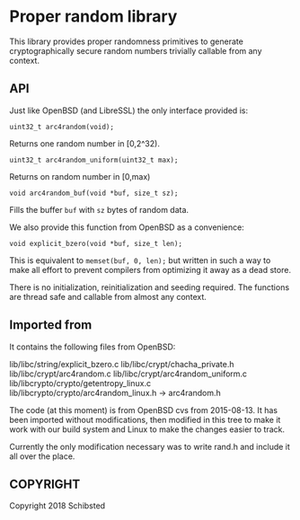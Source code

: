 # Proper random library #

This library provides proper randomness primitives to generate
cryptographically secure random numbers trivially callable from any
context.

## API ##

Just like OpenBSD (and LibreSSL) the only interface provided is:

    uint32_t arc4random(void);

Returns one random number in [0,2^32).

    uint32_t arc4random_uniform(uint32_t max);

Returns on random number in [0,max)

    void arc4random_buf(void *buf, size_t sz);

Fills the buffer `buf` with `sz` bytes of random data.

We also provide this function from OpenBSD as a convenience:

    void explicit_bzero(void *buf, size_t len);

This is equivalent to `memset(buf, 0, len);` but written in such a way
to make all effort to prevent compilers from optimizing it away as a
dead store.

There is no initialization, reinitialization and seeding required. The
functions are thread safe and callable from almost any context.

## Imported from ##

It contains the following files from OpenBSD:

lib/libc/string/explicit_bzero.c
lib/libc/crypt/chacha_private.h
lib/libc/crypt/arc4random.c
lib/libc/crypt/arc4random_uniform.c
lib/libcrypto/crypto/getentropy_linux.c
lib/libcrypto/crypto/arc4random_linux.h -> arc4random.h

The code (at this moment) is from OpenBSD cvs from 2015-08-13. It has
been imported without modifications, then modified in this tree to
make it work with our build system and Linux to make the changes easier
to track.

Currently the only modification necessary was to write rand.h and include
it all over the place.

## COPYRIGHT

Copyright 2018 Schibsted
